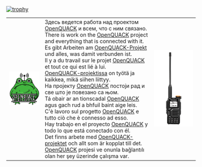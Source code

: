 [![trophy](https://github-profile-trophy.vercel.app/?username=rebezhir&theme=gruvbox&no-frame=true&row=1)](https://github.com/ryo-ma/github-profile-trophy)

<table border="0">
  <tr>
    <td><a href="https://github.com/rebezhir/openquack"><img src="https://github.com/rebezhir/openquack/raw/main/images/openquack.png" width="200px"></a></td>
    <td>Здесь ведется работа над проектом <a href="https://github.com/rebezhir/openquack">OpenQUACK</a> и всем, что с ним связано. </br>
    There is work on the <a href="https://github.com/rebezhir/openquack">OpenQUACK</a> project and everything that is connected with it.</br>
    Es gibt Arbeiten am <a href="https://github.com/rebezhir/openquack">OpenQUACK-Projekt</a> und alles, was damit verbunden ist.</br>
    Il y a du travail sur le projet <a href="https://github.com/rebezhir/openquack">OpenQUACK</a> et tout ce qui est lié à lui.</br>
    <a href="https://github.com/rebezhir/openquack">OpenQUACK-projektissa</a> on työtä ja kaikkea, mikä siihen liittyy.</br>
    На пројекту <a href="https://github.com/rebezhir/openquack">OpenQUACK</a> постоји рад и све што је повезано са њом.</br>
    Tá obair ar an tionscadal <a href="https://github.com/rebezhir/openquack">OpenQUACK</a> agus gach rud a bhfuil baint aige leis.</br>
    C'è lavoro sul progetto <a href="https://github.com/rebezhir/openquack">OpenQUACK</a> e tutto ciò che è connesso ad esso.</br>
    Hay trabajo en el proyecto <a href="https://github.com/rebezhir/openquack">OpenQUACK</a> y todo lo que está conectado con él.</br>
    Det finns arbete med <a href="https://github.com/rebezhir/openquack">OpenQUACK-projektet</a> och allt som är kopplat till det.</br>
    <a href="https://github.com/rebezhir/openquack">OpenQUACK</a> projesi ve onunla bağlantılı olan her şey üzerinde çalışma var.</br>
</td>
  <td><img src="https://raw.githubusercontent.com/rebezhir/rebezhir/7d21b0c392b0d8cfe14310991500a02321377587/quansheng.png"></td>
  </tr>


</table>
